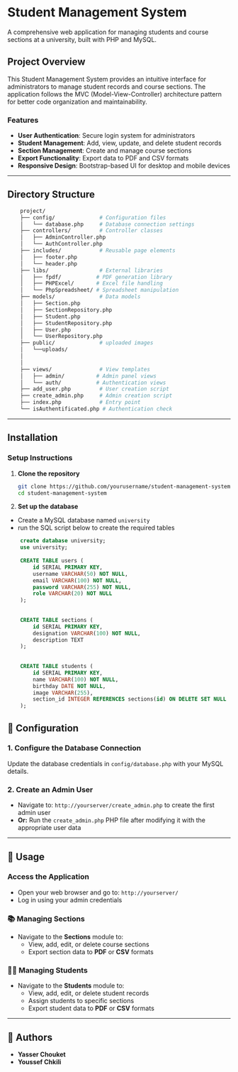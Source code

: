 # Student Management System

A comprehensive web application for managing students and course sections at a university, built with PHP and MySQL.

## Project Overview

This Student Management System provides an intuitive interface for administrators to manage student records and course sections. The application follows the MVC (Model-View-Controller) architecture pattern for better code organization and maintainability.

### Features

- **User Authentication**: Secure login system for administrators  
- **Student Management**: Add, view, update, and delete student records  
- **Section Management**: Create and manage course sections  
- **Export Functionality**: Export data to PDF and CSV formats  
- **Responsive Design**: Bootstrap-based UI for desktop and mobile devices  

---

## Directory Structure
```bash
    project/
    ├── config/              # Configuration files
    │   └── database.php     # Database connection settings
    ├── controllers/         # Controller classes
    │   ├── AdminController.php
    │   └── AuthController.php
    ├── includes/            # Reusable page elements
    │   ├── footer.php
    │   └── header.php
    ├── libs/                # External libraries
    │   ├── fpdf/           # PDF generation library
    │   ├── PHPExcel/       # Excel file handling
    │   └── PhpSpreadsheet/ # Spreadsheet manipulation
    ├── models/              # Data models
    │   ├── Section.php
    │   ├── SectionRepository.php
    │   ├── Student.php
    │   ├── StudentRepository.php
    │   ├── User.php
    │   └── UserRepository.php
    ├── public/              # uploaded images 
    │   └──uploads/
    │
    │   
    ├── views/               # View templates
    │   ├── admin/          # Admin panel views
    │   └── auth/           # Authentication views
    ├── add_user.php         # User creation script
    ├── create_admin.php     # Admin creation script
    ├── index.php            # Entry point
    └── isAuthentificated.php # Authentication check
```
---

## Installation

### Setup Instructions

1. **Clone the repository**
   ```bash
   git clone https://github.com/yourusername/student-management-system.git
   cd student-management-system

2. **Set up the database**
- Create a MySQL database named `university`
-  run the SQL script below to create the required tables

```sql
    create database university;
    use university;
    
    CREATE TABLE users (
        id SERIAL PRIMARY KEY,
        username VARCHAR(50) NOT NULL,
        email VARCHAR(100) NOT NULL,
        password VARCHAR(255) NOT NULL,
        role VARCHAR(20) NOT NULL
    );
    
    
    CREATE TABLE sections (
        id SERIAL PRIMARY KEY,
        designation VARCHAR(100) NOT NULL,
        description TEXT
    );
    
    
    CREATE TABLE students (
        id SERIAL PRIMARY KEY,
        name VARCHAR(100) NOT NULL,
        birthday DATE NOT NULL,
        image VARCHAR(255),
        section_id INTEGER REFERENCES sections(id) ON DELETE SET NULL
    );

```
## 🔧 Configuration

### 1. Configure the Database Connection

Update the database credentials in `config/database.php` with your MySQL details.

### 2. Create an Admin User

- Navigate to: `http://yourserver/create_admin.php` to create the first admin user  
- **Or:** Run the `create_admin.php` PHP file after modifying it with the appropriate user data

---

## 🚀 Usage

### Access the Application

- Open your web browser and go to: `http://yourserver/`  
- Log in using your admin credentials

### 📚 Managing Sections

- Navigate to the **Sections** module to:
  - View, add, edit, or delete course sections
  - Export section data to **PDF** or **CSV** formats

### 👨‍🎓 Managing Students

- Navigate to the **Students** module to:
  - View, add, edit, or delete student records
  - Assign students to specific sections
  - Export student data to **PDF** or **CSV** formats

---

## 👥 Authors

- **Yasser Chouket**  
- **Youssef Chkili**
